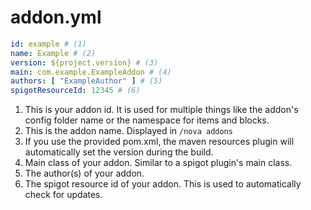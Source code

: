 # addon.yml

```yaml
id: example # (1)
name: Example # (2)
version: ${project.version} # (3)
main: com.example.ExampleAddon # (4)
authors: [ "ExampleAuthor" ] # (5)
spigotResourceId: 12345 # (6)
```

1. This is your addon id. It is used for multiple things like the addon's config folder name or the namespace for items and blocks.
2. This is the addon name. Displayed in ``/nova addons``
3. If you use the provided pom.xml, the maven resources plugin will automatically set the version during the build.
4. Main class of your addon. Similar to a spigot plugin's main class.
5. The author(s) of your addon.
6. The spigot resource id of your addon. This is used to automatically check for updates.